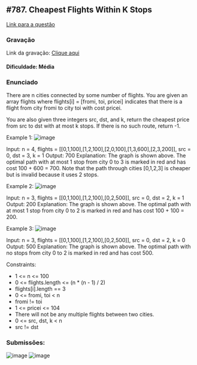 ## #787. Cheapest Flights Within K Stops

[Link para a questão](https://leetcode.com/problems/super-egg-drop/description/)

### Gravação

Link da gravação: [Clique aqui](https://www.youtube.com/watch?v=bl3wXfF7CGc)

#### Dificuldade: Média

### Enunciado

There are n cities connected by some number of flights. You are given an array flights where flights[i] = [fromi, toi, pricei] indicates that there is a flight from city fromi to city toi with cost pricei.

You are also given three integers src, dst, and k, return the cheapest price from src to dst with at most k stops. If there is no such route, return -1.

Example 1:
![image](https://github.com/user-attachments/assets/333cdac4-4b23-43ca-9400-7e6c5d443569)

Input: n = 4, flights = [[0,1,100],[1,2,100],[2,0,100],[1,3,600],[2,3,200]], src = 0, dst = 3, k = 1
Output: 700
Explanation:
The graph is shown above.
The optimal path with at most 1 stop from city 0 to 3 is marked in red and has cost 100 + 600 = 700.
Note that the path through cities [0,1,2,3] is cheaper but is invalid because it uses 2 stops.

Example 2:
![image](https://github.com/user-attachments/assets/94734ee7-1ffc-4b82-ab3a-bfda8bc9673b)

Input: n = 3, flights = [[0,1,100],[1,2,100],[0,2,500]], src = 0, dst = 2, k = 1
Output: 200
Explanation:
The graph is shown above.
The optimal path with at most 1 stop from city 0 to 2 is marked in red and has cost 100 + 100 = 200.

Example 3:
![image](https://github.com/user-attachments/assets/f5dbed0c-c310-4396-9ed4-0d0a6152280b)

Input: n = 3, flights = [[0,1,100],[1,2,100],[0,2,500]], src = 0, dst = 2, k = 0
Output: 500
Explanation:
The graph is shown above.
The optimal path with no stops from city 0 to 2 is marked in red and has cost 500.


Constraints:

- 1 <= n <= 100
- 0 <= flights.length <= (n * (n - 1) / 2)
- flights[i].length == 3
- 0 <= fromi, toi < n
- fromi != toi
- 1 <= pricei <= 104
- There will not be any multiple flights between two cities.
- 0 <= src, dst, k < n
- src != dst


### Submissões: 
![image](https://github.com/user-attachments/assets/de77cdc7-b8b7-4f67-9c79-2026c964c343)
![image](https://github.com/user-attachments/assets/b3cd961e-258f-4a42-a57c-fdcc072ad62f)






